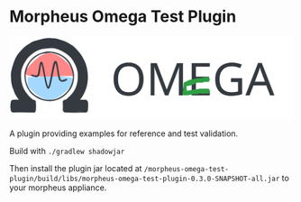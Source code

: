 # Morpheus Omega Test Plugin

![](src/assets/images/omega.svg)

A plugin providing examples for reference and test validation.

Build with `./gradlew shadowjar`

Then install the plugin jar located at `/morpheus-omega-test-plugin/build/libs/morpheus-omega-test-plugin-0.3.0-SNAPSHOT-all.jar` to your morpheus appliance. 